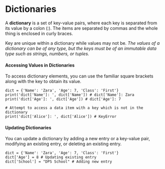 # Dictionaries

A **dictionary** is a set of key-value pairs, where each key is separated from its value by a colon (:). The items are separated by commas and the whole thing is enclosed in curly braces.

Key are unique within a dictionary while values may not be. *The values of a dictionary can be of any type, but the keys must be of an immutable data type such as strings, numbers, or tuples.*

#### Accessing Values in Dictionaries
To access dictionary elements, you can use the familiar square brackets along with the key to obtain its value.
```
dict = {'Name': 'Zara', 'Age': 7, 'Class': 'First'}
print('dict['Name']: ', dict['Name']) # dict['Name']: Zara
print('dict['Age']: ', dict['Age']) # dict['Age']: 7

# Attempt to access a data item with a key which is not in the dictionary
print('dict['Alice']: ', dict['Alice']) # KeyError
```

#### Updating Dictionaries
You can update a dictionary by adding a new entry or a key-value pair, modifying an existing entry, or deleting an existing entry.
```
dict = {'Name': 'Zara', 'Age': 7, 'Class': 'First'}
dict['Age'] = 8 # Updating existing entry
dict['School'] = "DPS School" # Adding new entry
```
